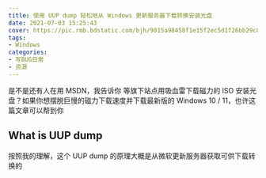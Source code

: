 ```yaml
---
title: 使用 UUP dump 轻松地从 Windows 更新服务器下载转换安装光盘
date: 2021-07-03 15:25:43
cover: https://pic.rmb.bdstatic.com/bjh/9015a98458f1e15f2ec5d1f26bb29c84.png
tags:
- Windows
categories:
- 写BUG日常
- 资源
---
```

是不是还有人在用 MSDN，我告诉你 等旗下站点用吸血雷下载磁力的 ISO 安装光盘？如果你想摆脱巨慢的磁力下载速度并下载最新版的 Windows 10 / 11，也许这篇文章可以帮到你
<!--more-->
## What is UUP dump

按照我的理解，这个 UUP dump 的原理大概是从微软更新服务器获取可供下载转换的

